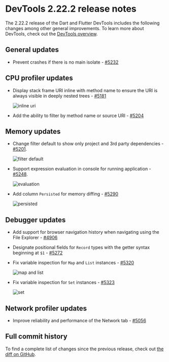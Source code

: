 # DevTools 2.22.2 release notes

The 2.22.2 release of the Dart and Flutter DevTools
includes the following changes among other general improvements.
To learn more about DevTools, check out the
[DevTools overview](https://docs.flutter.dev/tools/devtools/overview).

## General updates

- Prevent crashes if there is no main isolate -
  [#5232](https://github.com/flutter/devtools/pull/5232)

## CPU profiler updates

- Display stack frame URI inline with method name to
  ensure the URI is always visible in deeply nested trees -
  [#5181](https://github.com/flutter/devtools/pull/5181)

  ![inline uri]({{site.url}}/tools/devtools/release-notes/images-2.22.2/5181.png "inline uri")

- Add the ability to filter by method name or source URI -
  [#5204](https://github.com/flutter/devtools/pull/5204)

## Memory updates

- Change filter default to show only project and 3rd party dependencies -
  [#5201](https://github.com/flutter/devtools/pull/5201).

  ![filter default]({{site.url}}/tools/devtools/release-notes/images-2.22.2/5201.png "filter default")

- Support expression evaluation in console for running application -
  [#5248](https://github.com/flutter/devtools/pull/5248).

  ![evaluation]({{site.url}}/tools/devtools/release-notes/images-2.22.2/5248.png "evaluation")

- Add column `Persisted` for memory diffing -
  [#5290](https://github.com/flutter/devtools/pull/5290)

  ![persisted]({{site.url}}/tools/devtools/release-notes/images-2.22.2/5290.png "persisted")

## Debugger updates

- Add support for browser navigation history when
  navigating using the File Explorer -
  [#4906](https://github.com/flutter/devtools/pull/4906)
- Designate positional fields for `Record` types
  with the getter syntax beginning at `$1` -
  [#5272](https://github.com/flutter/devtools/pull/5272)
- Fix variable inspection for `Map` and `List` instances -
  [#5320](https://github.com/flutter/devtools/pull/5320)

  ![map and list]({{site.url}}/tools/devtools/release-notes/images-2.22.2/5320.png "map and list")

- Fix variable inspection for `Set` instances -
  [#5323](https://github.com/flutter/devtools/pull/5323)

  ![set]({{site.url}}/tools/devtools/release-notes/images-2.22.2/5323.png "set")


## Network profiler updates

- Improve reliability and performance of the Network tab -
  [#5056](https://github.com/flutter/devtools/pull/5056)

## Full commit history

To find a complete list of changes since the previous release,
check out
[the diff on GitHub](https://github.com/flutter/devtools/compare/v2.21.1...v2.22.2).
